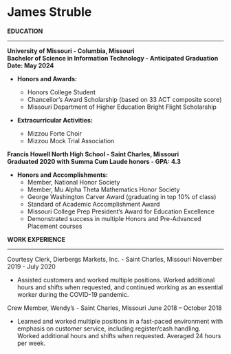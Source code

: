 # James Struble

**EDUCATION**
- - -
**University of Missouri - Columbia, Missouri  
Bachelor of Science in Information Technology - Anticipated Graduation Date: May 2024** 

* **Honors and Awards:**
  * Honors College Student
  * Chancellor’s Award Scholarship (based on 33 ACT composite score)
  * Missouri Department of Higher Education Bright Flight Scholarship
  
* **Extracurricular Activities:**
  * Mizzou Forte Choir
  * Mizzou Mock Trial Association

**Francis Howell North High School - Saint Charles, Missouri  
Graduated 2020 with Summa Cum Laude honors - GPA: 4.3**  

* **Honors and Accomplishments:**
  * Member, National Honor Society
  * Member, Mu Alpha Theta Mathematics Honor Society
  * George Washington Carver Award (graduating in top 10% of class)
  * Standard of Academic Accomplishment Award
  * Missouri College Prep President’s Award for Education Excellence
  * Demonstrated success in multiple Honors and Pre-Advanced Placement courses

**WORK EXPERIENCE**
- - -
Courtesy Clerk, Dierbergs Markets, Inc. - Saint Charles, Missouri
November 2019 - July 2020
* Assisted customers and worked multiple positions. Worked additional hours and shifts when requested, and continued working as an essential worker during the COVID-19 pandemic.

Crew Member, Wendy’s - Saint Charles, Missouri
June 2018 – October 2018
* Learned and worked multiple positions in a fast-paced environment with emphasis on customer service, including register/cash handling.  Worked additional hours and shifts when requested.  Averaged 24 hours per week.
